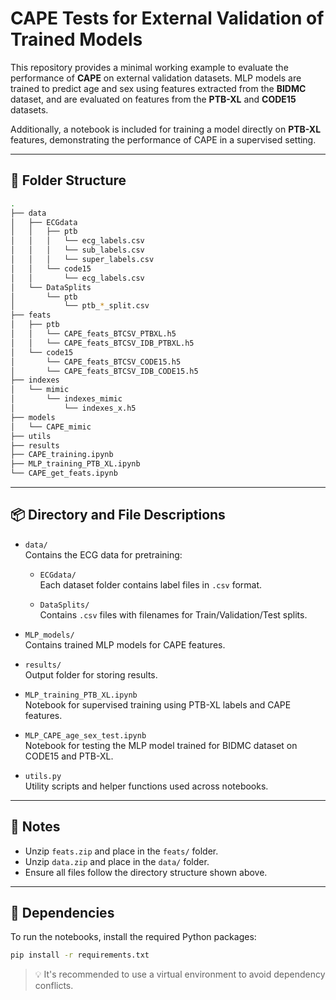 # CAPE Tests for External Validation of Trained Models

This repository provides a minimal working example to evaluate the performance of **CAPE** on external validation datasets. MLP models are trained to predict age and sex using features extracted from the **BIDMC** dataset, and are evaluated on features from the **PTB-XL** and **CODE15** datasets. 

Additionally, a notebook is included for training a model directly on **PTB-XL** features, demonstrating the performance of CAPE in a supervised setting.


---

## 📁 Folder Structure

```bash
.
├── data
│   ├── ECGdata
│   │   ├── ptb
│   │   │   └── ecg_labels.csv
│   │   │   └── sub_labels.csv
│   │   │   └── super_labels.csv
│   │   └── code15
│   │       └── ecg_labels.csv
│   └── DataSplits
│       └── ptb
│           └── ptb_*_split.csv
├── feats
│   ├── ptb
│   │   └── CAPE_feats_BTCSV_PTBXL.h5
│   │   └── CAPE_feats_BTCSV_IDB_PTBXL.h5
│   └── code15
│       └── CAPE_feats_BTCSV_CODE15.h5
│       └── CAPE_feats_BTCSV_IDB_CODE15.h5
├── indexes
│   └── mimic
│       └── indexes_mimic
│           └── indexes_x.h5
├── models
│   └── CAPE_mimic
├── utils
├── results
├── CAPE_training.ipynb
├── MLP_training_PTB_XL.ipynb
└── CAPE_get_feats.ipynb
```

---

## 📦 Directory and File Descriptions

- `data/`  
  Contains the ECG data for pretraining:

  - `ECGdata/`  
    Each dataset folder contains label files in `.csv` format.

  - `DataSplits/`  
    Contains `.csv` files with filenames for Train/Validation/Test splits.

- `MLP_models/`  
  Contains trained MLP models for CAPE features.

- `results/`  
  Output folder for storing results.

- `MLP_training_PTB_XL.ipynb`  
  Notebook for supervised training using PTB-XL labels and CAPE features.

- `MLP_CAPE_age_sex_test.ipynb`  
  Notebook for testing the MLP model trained for BIDMC dataset on CODE15 and PTB-XL.

- `utils.py`  
  Utility scripts and helper functions used across notebooks.

---

## 📝 Notes

- Unzip `feats.zip` and place in the `feats/` folder.
- Unzip `data.zip` and place in the `data/` folder.
- Ensure all files follow the directory structure shown above.

---

## 🔧 Dependencies

To run the notebooks, install the required Python packages:

```bash
pip install -r requirements.txt
```

> 💡 It's recommended to use a virtual environment to avoid dependency conflicts.


